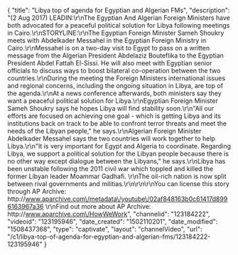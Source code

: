 {
    "title": "Libya top of agenda for Egyptian and Algerian FMs",
    "description": "(2 Aug 2017) LEADIN:\r\nThe Egyptian And Algerian Foreign Ministers have both advocated for a peaceful political solution for Libya following meetings in Cairo.\r\nSTORYLINE:\r\nThe Egyptian Foreign Minister Sameh Shoukry meets with Abdelkader Messahel in the Egyptian Foreign Ministry in Cairo.\r\nMessahel is on a two-day visit to Egypt to pass on a written message from the Algerian President Abdelaziz Bouteflika to the Egyptian President Abdel Fattah El-Sissi.  He will also meet with Egyptian senior officials to discuss ways to boost bilateral co-operation between the two countries.\r\nDuring the meeting the Foreign Ministers international issues and regional concerns, including the ongoing situation in Libya, are top of the agenda.\r\nAt a news conference afterwards, both ministers say they want a peaceful political solution for Libya.\r\nEgyptian Foreign Minister Sameh Shoukry says he hopes Libya will find stability soon.\r\n\"All our efforts are focused on achieving one goal - which is getting Libya and its institutions back on track to be able to confront terror threats and meet the needs of the Libyan people,\" he says.\r\nAlgerian Foreign Minister Abdelkader Messahel says the two countries will work together to help Libya.\r\n\"It is very important for Egypt and Algeria to coordinate. Regarding Libya, we support a political solution for the Libyan people because there is no other way except dialogue between the Libyans,\" he says.\r\nLibya has been unstable following the 2011 civil war which toppled and killed the former Libyan leader Moammar Gadhafi. \r\nThe oil-rich nation is now split between rival governments and militias.\r\n\r\n\r\nYou can license this story through AP Archive: http:\/\/www.aparchive.com\/metadata\/youtube\/02af848163b0c61417d8996163967a36 \r\nFind out more about AP Archive: http:\/\/www.aparchive.com\/HowWeWork",
    "channelid": "123184222",
    "videoid": "123195946",
    "date_created": "1502110201",
    "date_modified": "1508437368",
    "type": "captivate",
    "layout": "channelVideo",
    "url": "\/c1\/libya-top-of-agenda-for-egyptian-and-algerian-fms\/123184222-123195946"
}